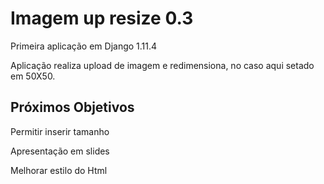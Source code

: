 # Imagem up resize 0.3

Primeira aplicação em Django 1.11.4

Aplicação realiza upload de imagem e redimensiona, no caso aqui setado em 50X50.

## Próximos Objetivos

Permitir inserir tamanho

Apresentação em slides

Melhorar estilo do Html
